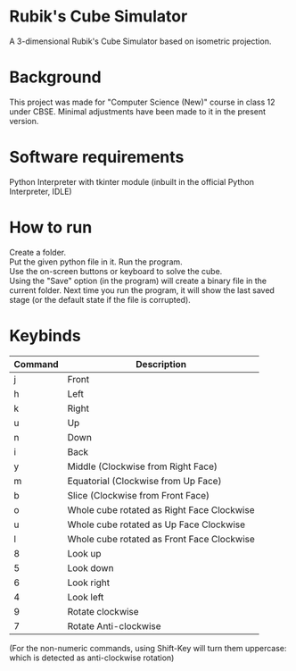 # Rubik's Cube Simulator
A 3-dimensional Rubik's Cube Simulator based on isometric projection.

# Background
This project was made for "Computer Science (New)" course in class 12 under CBSE. Minimal adjustments have been made to it in the present version.

# Software requirements
Python Interpreter with tkinter module (inbuilt in the official Python Interpreter, IDLE)

# How to run
Create a folder.  
Put the given python file in it. Run the program.  
Use the on-screen buttons or keyboard to solve the cube.  
Using the "Save" option (in the program) will create a binary file in the current folder. Next time you run the program, it will show the last saved stage (or the default state if the file is corrupted).

# Keybinds
|Command|Description|
|---|---|
|j|Front|
|h|Left|  
|k|Right|
|u|Up|
|n|Down|
|i|Back|
|y|Middle (Clockwise from Right Face)|
|m|Equatorial (Clockwise from Up Face)|
|b|Slice (Clockwise from Front Face)|
|o|Whole cube rotated as Right Face Clockwise|
|u|Whole cube rotated as Up Face Clockwise|
|l|Whole cube rotated as Front Face Clockwise|
|8|Look up|
|5|Look down|
|6|Look right|
|4|Look left|
|9|Rotate clockwise|
|7|Rotate Anti-clockwise|

(For the non-numeric commands, using Shift-Key will turn them uppercase: which is detected as anti-clockwise rotation)
